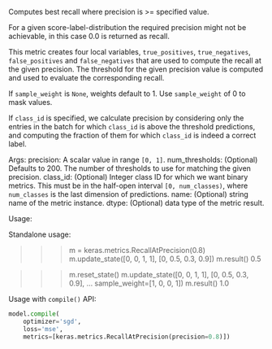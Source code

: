 Computes best recall where precision is >= specified value.

For a given score-label-distribution the required precision might not
be achievable, in this case 0.0 is returned as recall.

This metric creates four local variables, `true_positives`,
`true_negatives`, `false_positives` and `false_negatives` that are used to
compute the recall at the given precision. The threshold for the given
precision value is computed and used to evaluate the corresponding recall.

If `sample_weight` is `None`, weights default to 1.
Use `sample_weight` of 0 to mask values.

If `class_id` is specified, we calculate precision by considering only the
entries in the batch for which `class_id` is above the threshold
predictions, and computing the fraction of them for which `class_id` is
indeed a correct label.

Args:
    precision: A scalar value in range `[0, 1]`.
    num_thresholds: (Optional) Defaults to 200. The number of thresholds
        to use for matching the given precision.
    class_id: (Optional) Integer class ID for which we want binary metrics.
        This must be in the half-open interval `[0, num_classes)`, where
        `num_classes` is the last dimension of predictions.
    name: (Optional) string name of the metric instance.
    dtype: (Optional) data type of the metric result.

Usage:

Standalone usage:

>>> m = keras.metrics.RecallAtPrecision(0.8)
>>> m.update_state([0, 0, 1, 1], [0, 0.5, 0.3, 0.9])
>>> m.result()
0.5

>>> m.reset_state()
>>> m.update_state([0, 0, 1, 1], [0, 0.5, 0.3, 0.9],
...                sample_weight=[1, 0, 0, 1])
>>> m.result()
1.0

Usage with `compile()` API:

```python
model.compile(
    optimizer='sgd',
    loss='mse',
    metrics=[keras.metrics.RecallAtPrecision(precision=0.8)])
```
